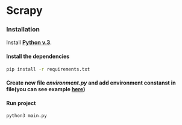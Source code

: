 # Scrapy

### Installation
Install **[Python v.3](https://www.python.org/downloads/)**.

#### Install the dependencies
```sh
pip install -r requirements.txt
```
#### Create new file _environment.py_  and add environment constanst in file(you can see example [here](./environment.example.py)) 
#### Run project
```sh
python3 main.py
```
